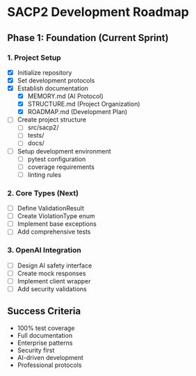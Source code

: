 # SACP2 Development Roadmap

## Phase 1: Foundation (Current Sprint)
### 1. Project Setup
- [x] Initialize repository
- [x] Set development protocols
- [x] Establish documentation
  - [x] MEMORY.md (AI Protocol)
  - [x] STRUCTURE.md (Project Organization)
  - [x] ROADMAP.md (Development Plan)
- [ ] Create project structure
  - [ ] src/sacp2/
  - [ ] tests/
  - [ ] docs/
- [ ] Setup development environment
  - [ ] pytest configuration
  - [ ] coverage requirements
  - [ ] linting rules

### 2. Core Types (Next)
- [ ] Define ValidationResult
- [ ] Create ViolationType enum
- [ ] Implement base exceptions
- [ ] Add comprehensive tests

### 3. OpenAI Integration
- [ ] Design AI safety interface
- [ ] Create mock responses
- [ ] Implement client wrapper
- [ ] Add security validations

## Success Criteria
- 100% test coverage
- Full documentation
- Enterprise patterns
- Security first
- AI-driven development
- Professional protocols
